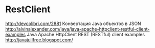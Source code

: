 RestClient
==========
http://devcolibri.com/2881 Конвертация Java объектов в JSON
http://alvinalexander.com/java/java-apache-httpclient-restful-client-examples   Java Apache HttpClient REST (RESTful) client examples
http://javajullfree.blogspot.com/ 
